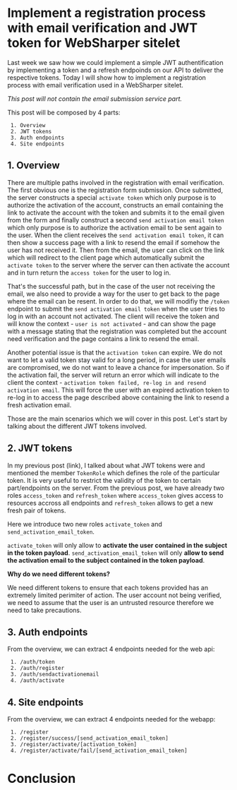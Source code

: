 # Implement a registration process with email verification and JWT token for WebSharper sitelet

Last week we saw how we could implement a simple JWT authentification by implementing a token and a refresh endpoinds on our API to deliver the respective tokens.
Today I will show how to implement a registration process with email verification used in a WebSharper sitelet.
 
 _This post will not contain the email submission service part._

This post will be composed by 4 parts:

```
 1. Overview
 2. JWT tokens
 3. Auth endpoints
 4. Site endpoints
```

## 1. Overview

There are multiple paths involved in the registration with email verification. 
The first obvious one is the registration form submission. Once submitted, the server constructs a special `activate token` which only purpose is to authorize the activation of the account, constructs an email containing the link to activate the account with the token and submits it to the email given from the form and finally construct a second `send activation email token` which only purpose is to authorize the activation email to be sent again to the user. 
When the client receives the `send activation email token`, it can then show a success page with a link to resend the email if somehow the user has not received it.
Then from the email, the user can click on the link which will redirect to the client page which automatically submit the `activate token` to the server where the server can then activate the account and in turn return the `access token` for the user to log in.

That's the successful path, but in the case of the user not receiving the email, we also need to provide a way for the user to get back to the page where the email can be resent.
In order to do that, we will modifiy the `/token` endpoint to submit the `send activation email token` when the user tries to log in with an account not activated.
The client will receive the token and will know the context - `user is not activated` - and can show the page with a message stating that the registration was completed but the account need verification and the page contains a link to resend the email.

Another potential issue is that the `activation token` can expire. We do not want to let a valid token stay valid for a long period, in case the user emails are compromised, we do not want to leave a chance for impersonation.
So if the activation fail, the server will return an error which will indicate to the client the context - `activation token failed, re-log in and resend activation email`. This will force the user with an expired activation token to re-log in to access the page described above containing the link to resend a fresh activation email.

Those are the main scenarios which we will cover in this post. Let's start by talking about the different JWT tokens involved.

## 2. JWT tokens

In my previous post (link), I talked about what JWT tokens were and mentioned the member `TokenRole` which defines the role of the particular token.
It is very useful to restrict the validity of the token to certain part/endpoints on the server. From the previous post, we have already two roles `access_token` and `refresh_token` where `access_token` gives access to resources accross all endpoints and `refresh_token` allows to get a new fresh pair of tokens.

Here we introduce two new roles `activate_token` and `send_activation_email_token`.

`activate_token` will only allow to __activate the user contained in the subject in the token payload__.
`send_activation_email_token` will only __allow to send the activation email to the subject contained in the token payload__.

__Why do we need different tokens?__

We need different tokens to ensure that each tokens provided has an extremely limited perimiter of action.
The user account not being verified, we need to assume that the user is an untrusted resource therefore we need to take precautions.

## 3. Auth endpoints

From the overview, we can extract 4 endpoints needed for the web api:

```
 1. /auth/token
 2. /auth/register
 3. /auth/sendactivationemail
 4. /auth/activate
```

## 4. Site endpoints

From the overview, we can extract 4 endpoints needed for the webapp:

```
 1. /register
 2. /register/success/[send_activation_email_token]
 3. /register/activate/[activation_token]
 4. /register/activate/fail/[send_activation_email_token]
```

# Conclusion
